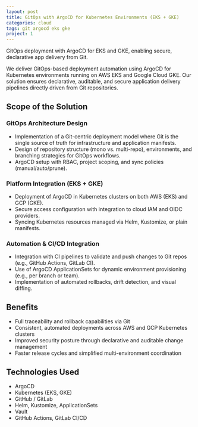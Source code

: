 ```yaml
---
layout: post
title: GitOps with ArgoCD for Kubernetes Environments (EKS + GKE)
categories: cloud
tags: git argocd eks gke
project: 1
---
```


GitOps deployment with ArgoCD for EKS and GKE, enabling secure, declarative app delivery from Git.

<!--more-->

We deliver GitOps-based deployment automation using ArgoCD for Kubernetes environments running on AWS EKS and Google Cloud GKE. Our solution ensures declarative, auditable, and secure application delivery pipelines directly driven from Git repositories.

## Scope of the Solution

### GitOps Architecture Design
- Implementation of a Git-centric deployment model where Git is the single source of truth for infrastructure and application manifests.  
- Design of repository structure (mono vs. multi-repo), environments, and branching strategies for GitOps workflows.  
- ArgoCD setup with RBAC, project scoping, and sync policies (manual/auto/prune).

### Platform Integration (EKS + GKE)
- Deployment of ArgoCD in Kubernetes clusters on both AWS (EKS) and GCP (GKE).  
- Secure access configuration with integration to cloud IAM and OIDC providers.  
- Syncing Kubernetes resources managed via Helm, Kustomize, or plain manifests.

### Automation & CI/CD Integration
- Integration with CI pipelines to validate and push changes to Git repos (e.g., GitHub Actions, GitLab CI).  
- Use of ArgoCD ApplicationSets for dynamic environment provisioning (e.g., per branch or team).  
- Implementation of automated rollbacks, drift detection, and visual diffing.


## Benefits
- Full traceability and rollback capabilities via Git  
- Consistent, automated deployments across AWS and GCP Kubernetes clusters  
- Improved security posture through declarative and auditable change management  
- Faster release cycles and simplified multi-environment coordination

## Technologies Used
- ArgoCD  
- Kubernetes (EKS, GKE)  
- GitHub / GitLab  
- Helm, Kustomize, ApplicationSets  
- Vault  
- GitHub Actions, GitLab CI/CD
